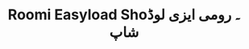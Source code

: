 ---
title: "Roomi Easyload Sho۔ رومی ایزی لوڈ شاپ"
url: /karachi/roomi-easyload-sho-rwmy-yzy-lwdd-shp/
shop: shop
---